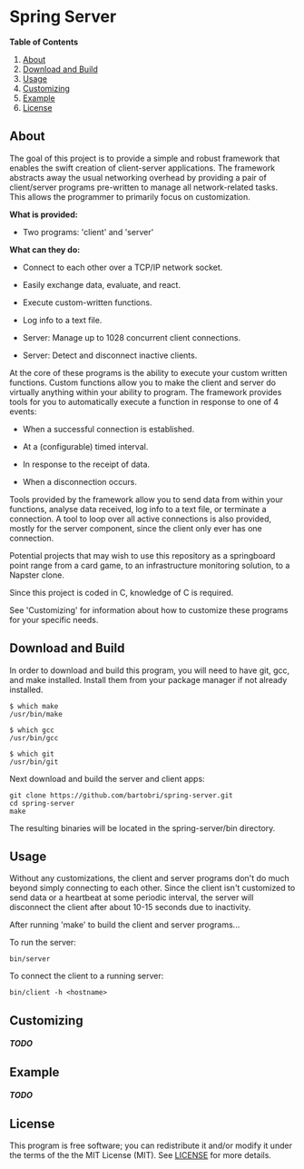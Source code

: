 Spring Server
=============

**Table of Contents**

1. [About](#about)
2. [Download and Build](#download-and-build)
3. [Usage](#usage)
4. [Customizing](#customizing)
5. [Example](#example)
6. [License](#license)

About
-----

The goal of this project is to provide a simple and robust framework that
enables the swift creation of client-server applications. The framework
abstracts away the usual networking overhead by providing a pair of
client/server programs pre-written to manage all network-related
tasks. This allows the programmer to primarily focus on customization.

**What is provided:**

* Two programs: 'client' and 'server'

**What can they do:**

* Connect to each other over a TCP/IP network socket.

* Easily exchange data, evaluate, and react.

* Execute custom-written functions.

* Log info to a text file.

* Server: Manage up to 1028 concurrent client connections.

* Server: Detect and disconnect inactive clients.

At the core of these programs is the ability to execute your custom
written functions. Custom functions allow you to make the client and
server do virtually anything within your ability to program. The framework
provides tools for you to automatically execute a function in response
to one of 4 events:

* When a successful connection is established.

* At a (configurable) timed interval.

* In response to the receipt of data.

* When a disconnection occurs.

Tools provided by the framework allow you to send data from within your
functions, analyse data received, log info to a text file, or terminate
a connection. A tool to loop over all active connections is also provided,
mostly for the server component, since the client only ever has one connection.

Potential projects that may wish to use this repository as a springboard
point range from a card game, to an infrastructure monitoring solution,
to a Napster clone.

Since this project is coded in C, knowledge of C is required.

See 'Customizing' for information about how to customize these programs
for your specific needs.

Download and Build
------------------

In order to download and build this program, you will need to have git,
gcc, and make installed. Install them from your package manager if not
already installed.

```
$ which make
/usr/bin/make

$ which gcc
/usr/bin/gcc

$ which git
/usr/bin/git
```

Next download and build the server and client apps:
```
git clone https://github.com/bartobri/spring-server.git
cd spring-server
make
```

The resulting binaries will be located in the spring-server/bin directory.

Usage
-----

Without any customizations, the client and server programs don't do much
beyond simply connecting to each other. Since the client isn't customized
to send data or a heartbeat at some periodic interval, the server will
disconnect the client after about 10-15 seconds due to inactivity.

After running 'make' to build the client and server programs...

To run the server:

```
bin/server
```

To connect the client to a running server:

```
bin/client -h <hostname>
```

Customizing
-----------

##### TODO

Example
-------

##### TODO


License
-------

This program is free software; you can redistribute it and/or modify it under the terms of the the
MIT License (MIT). See [LICENSE](LICENSE) for more details.
